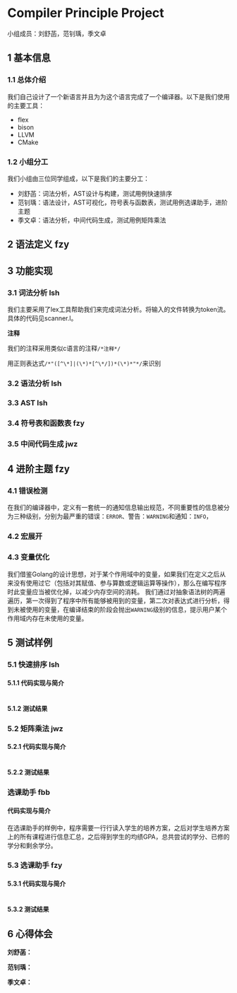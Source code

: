 # Compiler Principle Project
小组成员：刘舒菡，范钊瑀，季文卓
## 1 基本信息 

### 1.1 总体介绍 

我们自己设计了一个新语言并且为为这个语言完成了一个编译器。以下是我们使用的主要工具：

+ flex
+ bison
+ LLVM
+ CMake

### 1.2 小组分工 

我们小组由三位同学组成，以下是我们的主要分工：

+ 刘舒菡：词法分析，AST设计与构建，测试用例快速排序
+ 范钊瑀：语法设计，AST可视化，符号表与函数表，测试用例选课助手，进阶主题
+ 季文卓：语法分析，中间代码生成，测试用例矩阵乘法

## 2 语法定义 fzy


## 3 功能实现 

### 3.1 词法分析 lsh

我们主要采用了lex工具帮助我们来完成词法分析。将输入的文件转换为token流。具体的代码见scanner.l。

**注释**

我们的注释采用类似c语言的注释`/*注释*/`

用正则表达式`/*"([^\*]|(\*)*[^\*/])*(\*)*"*/`来识别



### 3.2 语法分析  lsh

### 3.3 AST lsh

### 3.4 符号表和函数表 fzy

### 3.5 中间代码生成 jwz


## 4 进阶主题 fzy

### 4.1 错误检测 
在我们的编译器中，定义有一套统一的通知信息输出规范，不同重要性的信息被分为三种级别，分别为最严重的错误：`ERROR`、警告：`WARNING`和通知：`INFO`，

### 4.2 宏展开 

### 4.3 变量优化
我们借鉴Golang的设计思想，对于某个作用域中的变量，如果我们在定义之后从来没有使用过它（包括对其赋值、参与算数或逻辑运算等操作），那么在编写程序时此变量应当被优化掉，以减少内存空间的消耗。
我们通过对抽象语法树的两遍遍历，第一次得到了程序中所有能够被用到的变量，第二次对表达式进行分析，得到未被使用的变量，在编译结束的阶段会抛出`WARNING`级别的信息，提示用户某个作用域内存在未使用的变量。



## 5 测试样例

### 5.1 快速排序 lsh

#### 5.1.1 代码实现与简介 

```c--

```

#### 5.1.2 测试结果


### 5.2 矩阵乘法 jwz

#### 5.2.1 代码实现与简介

```c--

```

#### 5.2.2 测试结果


### 选课助手 fbb
#### 代码实现与简介
在选课助手的样例中，程序需要一行行读入学生的培养方案，之后对学生培养方案上的所有课程进行信息汇总，之后得到学生的均绩GPA，总共尝试的学分、已修的学分和剩余学分。
### 5.3 选课助手 fzy

#### 5.3.1 代码实现与简介

```c--

```

#### 5.3.2 测试结果 

## 6 心得体会

**刘舒菡：**

**范钊瑀：**



**季文卓：**


